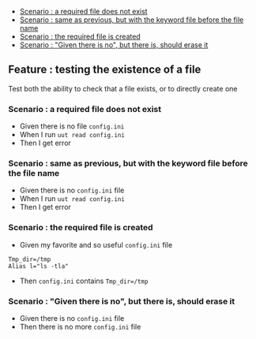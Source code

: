 
- [Scenario : a required file does not exist](#scenario--a-required-file-does-not-exist)
- [Scenario : same as previous, but with the keyword file before the file name](#scenario--same-as-previous-but-with-the-keyword-file-before-the-file-name)
- [Scenario : the required file is created](#scenario--the-required-file-is-created)
- [Scenario : "Given there is no", but there is, should erase it](#scenario--given-there-is-no-but-there-is-should-erase-it)

<!-- omit from toc -->
## Feature : testing the existence of a file

Test both the ability to check that a file exists, or to directly create one

### Scenario : a required file does not exist 

- Given there is no file `config.ini`
- When I run `uut read config.ini`
- Then I get error

### Scenario : same as previous, but with the keyword file before the file name 

- Given there is no `config.ini` file 
- When I run `uut read config.ini`
- Then I get error

### Scenario : the required file is created

  - Given my favorite and so useful `config.ini` file
```
Tmp_dir=/tmp
Alias l="ls -tla"
```
- Then `config.ini` contains `Tmp_dir=/tmp`

 ### Scenario : "Given there is no", but there is, should erase it 

- Given there is no `config.ini` file  
- Then there is no more `config.ini` file
 

